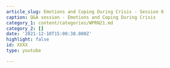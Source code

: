 ```yaml
---
article_slug: Emotions and Coping During Crisis - Session 6
caption: Q&A session - Emotions and Coping During Crisis
category_1: content/categories/WPRN21.md
category_2: []
date: '2021-12-10T15:00:38.000Z'
highlight: false
id: XXXX
type: youtube

---
```

